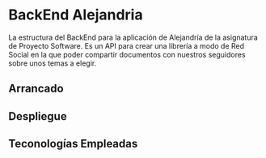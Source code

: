 # BackEnd Alejandria

La estructura del BackEnd para la aplicación de Alejandría de la asignatura de Proyecto
Software. Es un API para crear una librería a modo de Red Social en la que poder compartir documentos con nuestros seguidores sobre unos temas a elegir.
## Arrancado

## Despliegue

## Teconologías Empleadas
